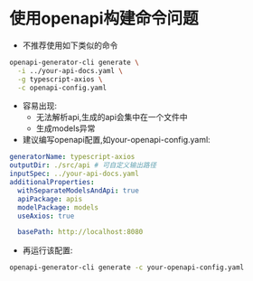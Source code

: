 # 使用openapi构建命令问题
- 不推荐使用如下类似的命令
```bash
openapi-generator-cli generate \
  -i ../your-api-docs.yaml \
  -g typescript-axios \
  -c openapi-config.yaml
```
- 容易出现:
  - 无法解析api,生成的api会集中在一个文件中
  - 生成models异常
- 建议编写openapi配置,如your-openapi-config.yaml:
```yaml
generatorName: typescript-axios
outputDir: ./src/api # 可自定义输出路径
inputSpec: ../your-api-docs.yaml
additionalProperties:
  withSeparateModelsAndApi: true
  apiPackage: apis
  modelPackage: models
  useAxios: true

  basePath: http://localhost:8080
```
- 再运行该配置:
```bash
openapi-generator-cli generate -c your-openapi-config.yaml
```